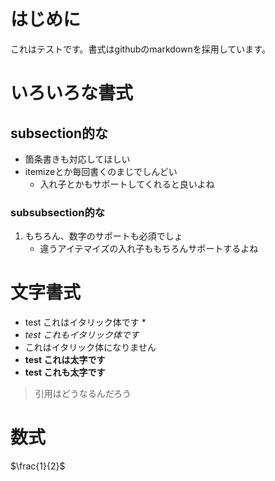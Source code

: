 # はじめに

これはテストです。書式はgithubのmarkdownを採用しています。

# いろいろな書式

## subsection的な

* 箇条書きも対応してほしい
* itemizeとか毎回書くのまじでしんどい
    * 入れ子とかもサポートしてくれると良いよね

### subsubsection的な

1. もちろん、数字のサポートも必須でしょ
    * 違うアイテマイズの入れ子ももちろんサポートするよね

# 文字書式

* test これはイタリック体です *
* _test これもイタリック体です_
* これはイタリック体になりません
* **test これは太字です**
* __test これも太字です__

> 引用はどうなるんだろう

# 数式
$\frac{1}{2}$


